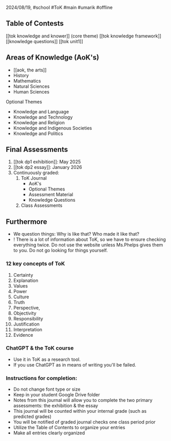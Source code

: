 2024/08/19, #school #ToK #main #umarik #offline
## Table of Contests
[[tok knowledge and knower]] (core theme)
[[tok knowledge framework]]
[[knowledge questions]]
[[tok unit1]]
## Areas of Knowledge (AoK's)
- [[aok, the arts]]
- History
- Mathematics
- Natural Sciences
- Human Sciences

Optional Themes
- Knowledge and Language
- Knowledge and Technology
- Knowledge and Religion
- Knowledge and Indigenous Societies
- Knowledge and Politics
## Final Assessments
1. [[tok dp1 exhibition]]: May 2025
2. [[tok dp2 essay]]: January 2026
3. Continuously graded:
	1. ToK Journal
		- AoK's
		- Optional Themes
		- Assessment Material
		- Knowledge Questions
	2. Class Assessments
## Furthermore
- We question things: Why is like that? Who made it like that?
- ! There is a lot of information about ToK, so we have to ensure checking everything twice. Do not use the website unless Ms.Phelps gives them to you. Do not go looking for things yourself.
### 12 key concepts of ToK
1. Certainty
2. Explanation
3. Values
4. Power
5. Culture
6. Truth
7. Perspective,
8. Objectivity
9. Responsibility
10. Justification
11. Interpretation
12. Evidence
### ChatGPT & the ToK course
- Use it in ToK as a research tool.
- If you use ChatGPT as in means of writing you'll be failed.
### Instructions for completion:
- Do not change font type or size
- Keep in your student Google Drive folder
- Notes from this journal will allow you to complete the two primary assessments: the exhibition & the essay
- This journal will be counted within your internal grade (such as predicted grades)
- You will be notified of graded journal checks one class period prior
- Utilize the Table of Contents to organize your entries
- Make all entries clearly organized